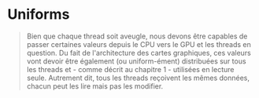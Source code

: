 # Uniforms

> Bien que chaque thread soit aveugle, nous devons être capables de passer certaines valeurs depuis le CPU vers le GPU et les threads en question. Du fait de l'architecture des cartes graphiques, ces valeurs vont devoir être également (ou uniform-ément) distribuées sur tous les threads et - comme décrit au chapitre 1 - utilisées en lecture seule. Autrement dit, tous les threads reçoivent les mêmes données, chacun peut les lire mais pas les modifier.
